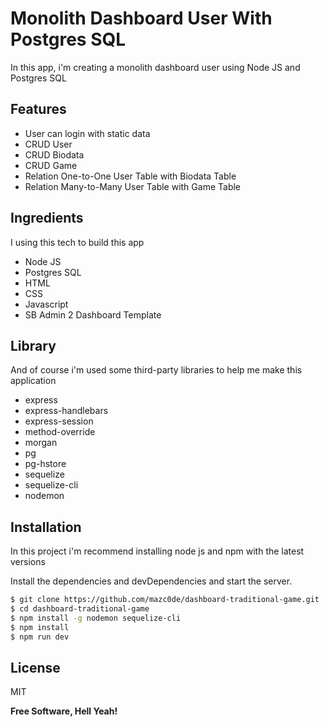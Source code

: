 # Monolith Dashboard User With Postgres SQL

In this app, i'm creating a monolith dashboard user using Node JS and Postgres SQL

## Features

- User can login with static data
- CRUD User
- CRUD Biodata
- CRUD Game
- Relation One-to-One User Table with Biodata Table
- Relation Many-to-Many User Table with Game Table

## Ingredients

I using this tech to build this app

- Node JS
- Postgres SQL
- HTML
- CSS
- Javascript
- SB Admin 2 Dashboard Template

## Library

And of course i'm used some third-party libraries to help me make this application

- express
- express-handlebars
- express-session
- method-override
- morgan
- pg
- pg-hstore
- sequelize
- sequelize-cli
- nodemon

## Installation

In this project i'm recommend installing node js and npm with the latest versions

Install the dependencies and devDependencies and start the server.

```sh
$ git clone https://github.com/mazc0de/dashboard-traditional-game.git
$ cd dashboard-traditional-game
$ npm install -g nodemon sequelize-cli
$ npm install
$ npm run dev
```

## License

MIT

**Free Software, Hell Yeah!**
